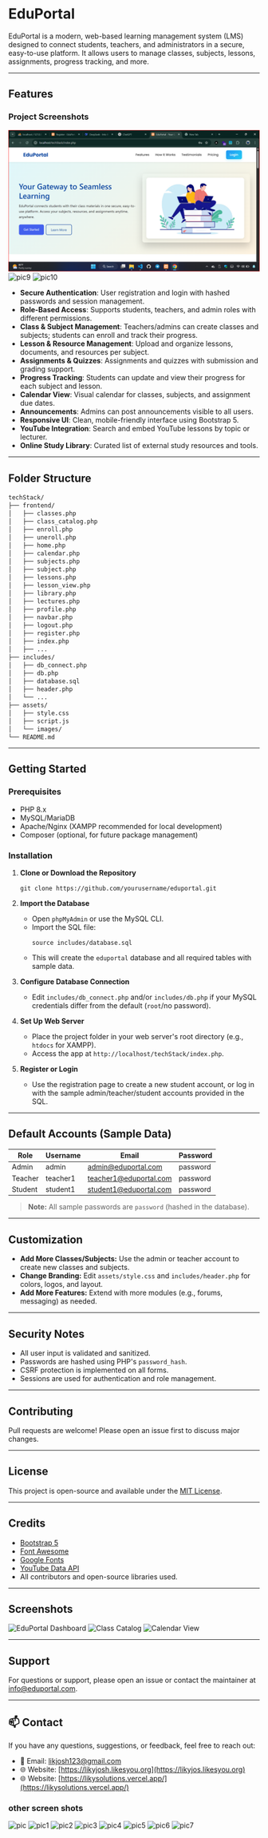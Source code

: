 # EduPortal

EduPortal is a modern, web-based learning management system (LMS) designed to connect students, teachers, and administrators in a secure, easy-to-use platform. It allows users to manage classes, subjects, lessons, assignments, progress tracking, and more.

---

## Features

### Project Screenshots


![pic8](techstack/assets/images/pic8.png)
![pic9](assets/images/pic9.png)
![pic10](assets/images/pic10.png)


- **Secure Authentication**: User registration and login with hashed passwords and session management.
- **Role-Based Access**: Supports students, teachers, and admin roles with different permissions.
- **Class & Subject Management**: Teachers/admins can create classes and subjects; students can enroll and track their progress.
- **Lesson & Resource Management**: Upload and organize lessons, documents, and resources per subject.
- **Assignments & Quizzes**: Assignments and quizzes with submission and grading support.
- **Progress Tracking**: Students can update and view their progress for each subject and lesson.
- **Calendar View**: Visual calendar for classes, subjects, and assignment due dates.
- **Announcements**: Admins can post announcements visible to all users.
- **Responsive UI**: Clean, mobile-friendly interface using Bootstrap 5.
- **YouTube Integration**: Search and embed YouTube lessons by topic or lecturer.
- **Online Study Library**: Curated list of external study resources and tools.

---

## Folder Structure

```
techStack/
├── frontend/
│   ├── classes.php
│   ├── class_catalog.php
│   ├── enroll.php
│   ├── uneroll.php
│   ├── home.php
│   ├── calendar.php
│   ├── subjects.php
│   ├── subject.php
│   ├── lessons.php
│   ├── lesson_view.php
│   ├── library.php
│   ├── lectures.php
│   ├── profile.php
│   ├── navbar.php
│   ├── logout.php
│   ├── register.php
│   ├── index.php
│   ├── ...
├── includes/
│   ├── db_connect.php
│   ├── db.php
│   ├── database.sql
│   ├── header.php
│   └── ...
├── assets/
│   ├── style.css
│   ├── script.js
│   └── images/
└── README.md
```

---

## Getting Started

### Prerequisites

- PHP 8.x
- MySQL/MariaDB
- Apache/Nginx (XAMPP recommended for local development)
- Composer (optional, for future package management)

### Installation

1. **Clone or Download the Repository**
   ```
   git clone https://github.com/yourusername/eduportal.git
   ```

2. **Import the Database**
   - Open `phpMyAdmin` or use the MySQL CLI.
   - Import the SQL file:
     ```
     source includes/database.sql
     ```
   - This will create the `eduportal` database and all required tables with sample data.

3. **Configure Database Connection**
   - Edit `includes/db_connect.php` and/or `includes/db.php` if your MySQL credentials differ from the default (`root`/no password).

4. **Set Up Web Server**
   - Place the project folder in your web server's root directory (e.g., `htdocs` for XAMPP).
   - Access the app at `http://localhost/techStack/index.php`.

5. **Register or Login**
   - Use the registration page to create a new student account, or log in with the sample admin/teacher/student accounts provided in the SQL.

---

## Default Accounts (Sample Data)

| Role    | Username   | Email                  | Password   |
|---------|------------|------------------------|------------|
| Admin   | admin      | admin@eduportal.com    | password   |
| Teacher | teacher1   | teacher1@eduportal.com | password   |
| Student | student1   | student1@eduportal.com | password   |

> **Note:** All sample passwords are `password` (hashed in the database).

---

## Customization

- **Add More Classes/Subjects:** Use the admin or teacher account to create new classes and subjects.
- **Change Branding:** Edit `assets/style.css` and `includes/header.php` for colors, logos, and layout.
- **Add More Features:** Extend with more modules (e.g., forums, messaging) as needed.

---

## Security Notes

- All user input is validated and sanitized.
- Passwords are hashed using PHP's `password_hash`.
- CSRF protection is implemented on all forms.
- Sessions are used for authentication and role management.

---

## Contributing

Pull requests are welcome! Please open an issue first to discuss major changes.

---

## License

This project is open-source and available under the [MIT License](LICENSE).

---

## Credits

- [Bootstrap 5](https://getbootstrap.com/)
- [Font Awesome](https://fontawesome.com/)
- [Google Fonts](https://fonts.google.com/)
- [YouTube Data API](https://developers.google.com/youtube/v3)
- All contributors and open-source libraries used.

---

## Screenshots

![EduPortal Dashboard](assets/images/screenshot-dashboard.png)
![Class Catalog](assets/images/screenshot-catalog.png)
![Calendar View](assets/images/screenshot-calendar.png)

---

## Support

For questions or support, please open an issue or contact the maintainer at [info@eduportal.com](mailto:info@eduportal.com).

---

## 📫 Contact

If you have any questions, suggestions, or feedback, feel free to reach out:

- 📧 Email: [likjosh123@gmail.com](mailto:likjosh123@gmail.com)  
- 🌐 Website: [https://likyjosh.likesyou.org](https://likyjos.likesyou.org)
- 🌐 Website: [https://likysolutions.vercel.app/](https://likysolutions.vercel.app/)

### other screen shots 
![pic](assets/images/pic.png)
![pic1](assets/images/pic1.png)
![pic2](assets/images/pic2.png)
![pic3](assets/images/pic3.png)
![pic4](assets/images/pic4.png)
![pic5](assets/images/pic5.png)
![pic6](assets/images/pic6.png)
![pic7](assets/images/pic7.png)
